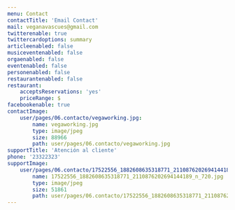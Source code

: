 ```yaml
---
menu: Contact
contactTitle: 'Email Contact'
mail: veganavascues@gmail.com
twitterenable: true
twittercardoptions: summary
articleenabled: false
musiceventenabled: false
orgaenabled: false
eventenabled: false
personenabled: false
restaurantenabled: false
restaurant:
    acceptsReservations: 'yes'
    priceRange: $
facebookenable: true
contactImage:
    user/pages/06.contacto/vegaworking.jpg:
        name: vegaworking.jpg
        type: image/jpeg
        size: 88966
        path: user/pages/06.contacto/vegaworking.jpg
supportTitle: 'Atención al cliente'
phone: '23322323'
supportImage:
    user/pages/06.contacto/17522556_1882608635318771_2110876202694144189_n_720.jpg:
        name: 17522556_1882608635318771_2110876202694144189_n_720.jpg
        type: image/jpeg
        size: 51861
        path: user/pages/06.contacto/17522556_1882608635318771_2110876202694144189_n_720.jpg
---
```


